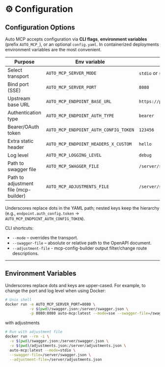 # ⚙️ Configuration

## Configuration Options

Auto MCP accepts configuration via **CLI flags**, **environment variables** (prefix `AUTO_MCP_`), or an optional `config.yaml`. In containerized deployments environment variables are the most convenient.

| Purpose                               | Env variable                          | Example                          |
| ------------------------------------- | ------------------------------------- | -------------------------------- |
| Select transport                      | `AUTO_MCP_SERVER_MODE`                | `stdio` or `sse`                 |
| Bind port (SSE)                       | `AUTO_MCP_SERVER_PORT`                | `8080`                           |
| Upstream base URL                     | `AUTO_MCP_ENDPOINT_BASE_URL`          | `https://petstore.swagger.io/v2` |
| Authentication type                   | `AUTO_MCP_ENDPOINT_AUTH_TYPE`         | `bearer`                         |
| Bearer/OAuth token                    | `AUTO_MCP_ENDPOINT_AUTH_CONFIG_TOKEN` | `123456`                         |
| Extra static header                   | `AUTO_MCP_ENDPOINT_HEADERS_X_CUSTOM`  | `hello`                          |
| Log level                             | `AUTO_MCP_LOGGING_LEVEL`              | `debug`                          |
| Path to swagger file                  | `AUTO_MCP_SWAGGER_FILE`               | `/server/swagger.json`           |
| Path to adjustment file (mcp-builder) | `AUTO_MCP_ADJUSTMENTS_FILE`           | `/server/swagger.json`           |

Underscores replace dots in the YAML path; nested keys keep the hierarchy (e.g., `endpoint.auth_config.token` → `AUTO_MCP_ENDPOINT_AUTH_CONFIG_TOKEN`).

CLI shortcuts:

- `--mode` – overrides the transport.
- `--swagger-file` – absolute or relative path to the OpenAPI document.
- `--adjustment-file` - mcp-config-builder output filter/change route descriptions.

---

## Environment Variables

Underscores replace dots and keys are upper-cased. For example, to change the port and log level when using Docker:

```bash
# Unix shell
docker run -e AUTO_MCP_SERVER_PORT=8080 \
           -v $(pwd)/swagger.json:/server/swagger.json \
           -p 8080:8080 auto-mcp:latest --mode=sse --swagger-file=/swagger.json
```

with adjustments

```bash
# Run with adjustment file
docker run --rm -i \
  -v $(pwd)/swagger.json:/server/swagger.json \
  -v $(pwd)/adjustments.json:/server/adjustments.json \
  auto-mcp:latest --mode=stdio \
  --swagger-file=/server/swagger.json \
  --adjustment-file=/server/adjustments.json
```
